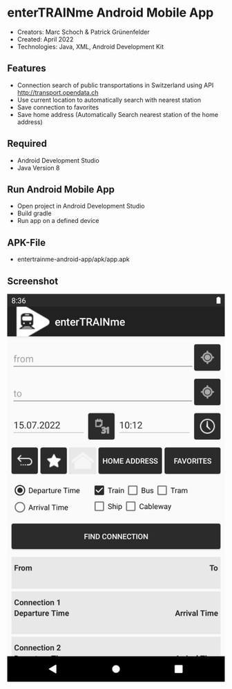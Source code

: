 # enterTRAINme Android Mobile App

- Creators: Marc Schoch & Patrick Grünenfelder
- Created: April 2022
- Technologies: Java, XML, Android Development Kit

## Features
- Connection search of public transportations in Switzerland using API http://transport.opendata.ch
- Use current location to automatically search with nearest station
- Save connection to favorites
- Save home address (Automatically Search nearest station of the home address)

## Required
- Android Development Studio
- Java Version 8

## Run Android Mobile App
- Open project in Android Development Studio
- Build gradle
- Run app on a defined device

## APK-File
- entertrainme-android-app/apk/app.apk

## Screenshot
![Alt text](/screenshot/screenshot-ui-android-app.png?raw=true "User Interface Android App")
